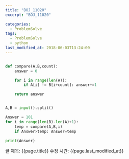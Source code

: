 ```yaml
---
title: "BOJ_11020"
excerpt: "BOJ_11020"

categories:
  - ProblemSolve
tags:
  - ProblemSolve
  - python
last_modified_at: 2018-06-03T13:24:00
---
```


```python

def compare(A,B,count):
    answer = 0

    for i in range(len(A)):
        if A[i] != B[i+count]: answer+=1

    return answer


A,B = input().split()

Answer = 101
for i in range(len(B)-len(A)+1):
    temp = compare(A,B,i)
    if Answer>temp: Answer=temp

print(Answer)


```

글 제목: {{page.title}}
수정 시간: {{page.last_modified_at}}
